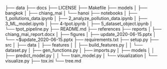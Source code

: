 ├── data
├── docs
├── LICENSE
├── Makefile
├── models
│   ├── bangkok
│   ├── chiang_mai
│   └── hanoi
├── notebooks
│   ├── 1_pollutions_data.ipynb
│   ├── 2_analyze_pollution_data.ipynb
│   ├── 3_ML_model.ipynb
│   ├── 4-tpot.ipynb
│   ├── 5_dataset_object.ipynb
│   └── tpot_pipeline.py
├── README.md
├── references
├── reports
│   ├── chiang_mai_report.docx
│   ├── figures
│   ├── update_2020-06-15.pptx
│   └── ~$update_2020-06-15.pptx
├── requirements.txt
├── setup.py
├── src
│   ├── data
│   ├── features
│   │   ├── build_features.py
│   │   └── dataset.py
│   ├── gen_functions.py
│   ├── imports.py
│   ├── models
│   │   ├── predict_model.py
│   │   └── train_model.py
│   └── visualization
│       └── visualize.py
├── tox.ini
└── tree.md
